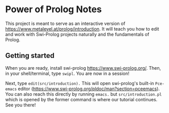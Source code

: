 
# Power of Prolog Notes

This project is meant to serve as an interactive version of https://www.metalevel.at/prolog/introduction. It will teach you how to edit and work with Swi-Prolog projects naturally and the fundamentals of Prolog.

## Getting started

When you are ready, install swi-prolog https://www.swi-prolog.org/. Then, in your shell/terminal, type `swipl`. You are now in a session! 

Next, type `edit(src/introduction).` This will open swi-prolog's built-in `Pce-emacs` editor (https://www.swi-prolog.org/pldoc/man?section=pceemacs). You can also reach this directly by running `emacs.` but `src/introduction.pl` which is opened by the former command is where our tutorial continues. See you there!

